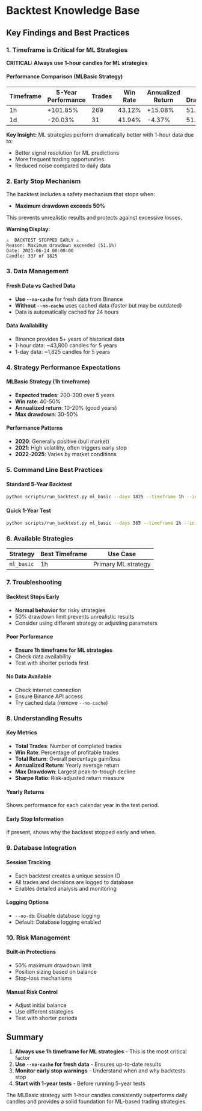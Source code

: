 # Backtest Knowledge Base

## Key Findings and Best Practices

### 1. Timeframe is Critical for ML Strategies

**CRITICAL: Always use 1-hour candles for ML strategies**

#### Performance Comparison (MLBasic Strategy)

| Timeframe | 5-Year Performance | Trades | Win Rate | Annualized Return | Max Drawdown |
|-----------|-------------------|--------|----------|-------------------|--------------|
| 1h        | +101.85%         | 269    | 43.12%   | +15.08%          | 51.69%       |
| 1d        | -20.03%          | 31     | 41.94%   | -4.37%           | 51.13%       |

**Key Insight:** ML strategies perform dramatically better with 1-hour data due to:
- Better signal resolution for ML predictions
- More frequent trading opportunities
- Reduced noise compared to daily data

### 2. Early Stop Mechanism

The backtest includes a safety mechanism that stops when:
- **Maximum drawdown exceeds 50%**

This prevents unrealistic results and protects against excessive losses.

**Warning Display:**
```
⚠️  BACKTEST STOPPED EARLY ⚠️
Reason: Maximum drawdown exceeded (51.1%)
Date: 2021-06-24 00:00:00
Candle: 337 of 1825
```

### 3. Data Management

#### Fresh Data vs Cached Data
- **Use `--no-cache`** for fresh data from Binance
- **Without `--no-cache`** uses cached data (faster but may be outdated)
- Data is automatically cached for 24 hours

#### Data Availability
- Binance provides 5+ years of historical data
- 1-hour data: ~43,800 candles for 5 years
- 1-day data: ~1,825 candles for 5 years

### 4. Strategy Performance Expectations

#### MLBasic Strategy (1h timeframe)
- **Expected trades**: 200-300 over 5 years
- **Win rate**: 40-50%
- **Annualized return**: 10-20% (good years)
- **Max drawdown**: 30-50%

#### Performance Patterns
- **2020**: Generally positive (bull market)
- **2021**: High volatility, often triggers early stop
- **2022-2025**: Varies by market conditions

### 5. Command Line Best Practices

#### Standard 5-Year Backtest
```bash
python scripts/run_backtest.py ml_basic --days 1825 --timeframe 1h --initial-balance 10000 --no-cache
```

#### Quick 1-Year Test
```bash
python scripts/run_backtest.py ml_basic --days 365 --timeframe 1h --initial-balance 10000
```

### 6. Available Strategies

| Strategy | Best Timeframe | Use Case |
|----------|----------------|----------|
| `ml_basic` | 1h | Primary ML strategy |

### 7. Troubleshooting

#### Backtest Stops Early
- **Normal behavior** for risky strategies
- 50% drawdown limit prevents unrealistic results
- Consider using different strategy or adjusting parameters

#### Poor Performance
- **Ensure 1h timeframe for ML strategies**
- Check data availability
- Test with shorter periods first

#### No Data Available
- Check internet connection
- Ensure Binance API access
- Try cached data (remove `--no-cache`)

### 8. Understanding Results

#### Key Metrics
- **Total Trades**: Number of completed trades
- **Win Rate**: Percentage of profitable trades
- **Total Return**: Overall percentage gain/loss
- **Annualized Return**: Yearly average return
- **Max Drawdown**: Largest peak-to-trough decline
- **Sharpe Ratio**: Risk-adjusted return measure

#### Yearly Returns
Shows performance for each calendar year in the test period.

#### Early Stop Information
If present, shows why the backtest stopped early and when.

### 9. Database Integration

#### Session Tracking
- Each backtest creates a unique session ID
- All trades and decisions are logged to database
- Enables detailed analysis and monitoring

#### Logging Options
- `--no-db`: Disable database logging
- Default: Database logging enabled

### 10. Risk Management

#### Built-in Protections
- 50% maximum drawdown limit
- Position sizing based on balance
- Stop-loss mechanisms

#### Manual Risk Control
- Adjust initial balance
- Use different strategies
- Test with shorter periods

## Summary

1. **Always use 1h timeframe for ML strategies** - This is the most critical factor
2. **Use `--no-cache` for fresh data** - Ensures up-to-date results
3. **Monitor early stop warnings** - Understand when and why backtests stop
4. **Start with 1-year tests** - Before running 5-year tests

The MLBasic strategy with 1-hour candles consistently outperforms daily candles and provides a solid foundation for ML-based trading strategies. 